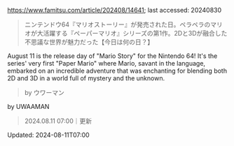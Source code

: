 https://www.famitsu.com/article/202408/14641; last accessed: 20240830

> ニンテンドウ64『マリオストーリー』が発売された日。ペラペラのマリオが大活躍する『ペーパーマリオ』シリーズの第1作。2Dと3Dが融合した不思議な世界が魅力だった【今日は何の日？】

August 11 is the release day of "Mario Story" for the Nintendo 64! It's the series' very first "Paper Mario" where Mario, savant in the language, embarked on an incredible adventure that was enchanting for blending both 2D and 3D in a world full of mystery and the unknown.

> by ウワーマン

by UWAAMAN

> 2024.08.11 07:00｜更新

Updated: 2024-08-11T07:00 
